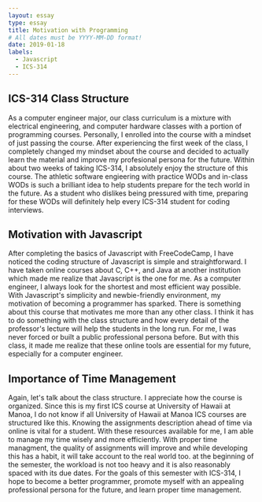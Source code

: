 ```yaml
---
layout: essay
type: essay
title: Motivation with Programming
# All dates must be YYYY-MM-DD format!
date: 2019-01-18
labels:
  - Javascript
  - ICS-314
---
```


## ICS-314 Class Structure

As a computer engineer major, our class curriculum is a mixture with electrical engineering, and computer hardware classes with a portion of programming courses. Personally, I enrolled into the course with a mindset of just passing the course. After experiencing the first week of the class, I completely changed my mindset about the course and decided to actually learn the material and improve my profesional persona for the future. Within about two weeks of taking ICS-314, I absolutely enjoy the structure of this course. The athletic software engieering with practice WODs and in-class WODs is such a brilliant idea to help students prepare for the tech world in the future. As a student who dislikes being pressured with time, preparing for these WODs will definitely help every ICS-314 student for coding interviews.

## Motivation with Javascript

After completing the basics of Javascript with FreeCodeCamp, I have noticed the coding structure of Javascript is simple and straightforward. I have taken online courses about C, C++, and Java at another institution which made me realize that Javascript is the one for me. As a computer engineer, I always look for the shortest and most efficient way possible. With Javascript's simplicity and newbie-friendly environment, my motivation of becoming a programmer has sparked. There is something about this course that motivates me more than any other class. I think it has to do something with the class structure and how every detail of the professor's lecture will help the students in the long run. For me, I was never forced or built a public professional persona before. But with this class, it made me realize that these online tools are essential for my future, especially for a computer engineer.

## Importance of Time Management

Again, let's talk about the class structure. I appreciate how the course is organized. Since this is my first ICS course at University of Hawaii at Manoa, I do not know if all University of Hawaii at Manoa ICS courses are structured like this. Knowing the assignments description ahead of time via online is vital for a student. With these resources available for me, I am able to manage my time wisely and more efficiently. With proper time managment, the quality of assignments will improve and while developing this has a habit, it will take account to the real world too. at the beginning of the semester, the workload is not too heavy and it is also reasonably spaced with its due dates. For the goals of this semester with ICS-314, I hope to become a better programmer, promote myself with an appealing professional persona for the future, and learn proper time management.
